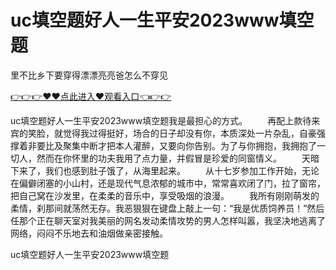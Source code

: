 # uc填空题好人一生平安2023www填空题
里不比乡下要穿得漂漂亮亮爸怎么不穿见

<a href="https://github.com/zchuit/pxmid/issues/2">👉👉👉♥♥点此进入♥观看入口👈👉👉</a>

uc填空题好人一生平安2023www填空题我是最担心的方式。
　　再配上款待来宾的笑脸，就觉得我过得挺好，场合的日子却没有你，本质深处一片杂乱，自豪强撑着非要比及聚集中断才把本人灌醉，又要向你告别。为了与你拥抱，我拥抱了一切人，然而在你怀里的功夫我用了点力量，并假冒是珍爱的同窗情义。
　　天暗下来了，我们也感到肚子饿了，从海里起来。
　　从十七岁参加工作开始，无论在偏僻闭塞的小山村，还是现代气息浓郁的城市中，常常喜欢闭了门，拉了窗帘，把自己窝在沙发里，在柔柔的音乐中，享受吸烟的浪漫。
　　我所有刚刚萌发的柔情，刹那间就荡然无存。我恶狠狠在键盘上敲上一句：“我是优质饲养员！”然后任那个正在聊天室对我美丽的网名发动柔情攻势的男人怎样叫嚣，我坚决地逃离了网络，闷闷不乐地去和油烟做亲密接触。

uc填空题好人一生平安2023www填空题
